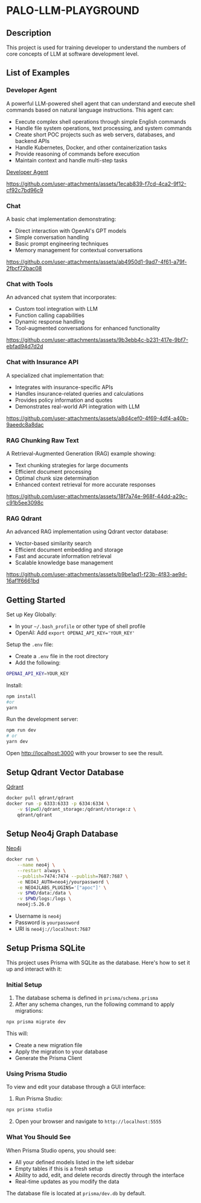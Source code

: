 # PALO-LLM-PLAYGROUND

## Description

This project is used for training developer to understand the numbers of core concepts of LLM at software development level.

## List of Examples

### Developer Agent
A powerful LLM-powered shell agent that can understand and execute shell commands based on natural language instructions. This agent can:
- Execute complex shell operations through simple English commands
- Handle file system operations, text processing, and system commands
- Create short POC projects such as web servers, databases, and backend APIs
- Handle Kubernetes, Docker, and other containerization tasks
- Provide reasoning of commands before execution
- Maintain context and handle multi-step tasks

[Developer Agent](./docs/DeveloperAgent.md)

https://github.com/user-attachments/assets/1ecab839-f7cd-4ca2-9f12-cf92c7bd96c9

### Chat
A basic chat implementation demonstrating:
- Direct interaction with OpenAI's GPT models
- Simple conversation handling
- Basic prompt engineering techniques
- Memory management for contextual conversations

https://github.com/user-attachments/assets/ab4950d1-9ad7-4f61-a79f-2fbcf72bac08

### Chat with Tools
An advanced chat system that incorporates:
- Custom tool integration with LLM
- Function calling capabilities
- Dynamic response handling
- Tool-augmented conversations for enhanced functionality

https://github.com/user-attachments/assets/9b3ebb4c-b231-417e-9bf7-ebfad94d7d2d

### Chat with Insurance API
A specialized chat implementation that:
- Integrates with insurance-specific APIs
- Handles insurance-related queries and calculations
- Provides policy information and quotes
- Demonstrates real-world API integration with LLM

https://github.com/user-attachments/assets/a8d4cef0-4f69-4df4-a40b-9aeedc8a8dac

### RAG Chunking Raw Text
A Retrieval-Augmented Generation (RAG) example showing:
- Text chunking strategies for large documents
- Efficient document processing
- Optimal chunk size determination
- Enhanced context retrieval for more accurate responses

https://github.com/user-attachments/assets/18f7a74e-968f-44dd-a29c-c91b5ee3098c

### RAG Qdrant
An advanced RAG implementation using Qdrant vector database:
- Vector-based similarity search
- Efficient document embedding and storage
- Fast and accurate information retrieval
- Scalable knowledge base management

https://github.com/user-attachments/assets/b9be1ad1-f23b-4f83-ae9d-16af1f6661bd

## Getting Started

Set up Key Globally:

- In your `~/.bash_profile` or other type of shell profile
- OpenAI: Add `export OPENAI_API_KEY='YOUR_KEY'`

Setup the `.env` file:

- Create a `.env` file in the root directory
- Add the following:

```bash
OPENAI_API_KEY=YOUR_KEY
```

Install:

```bash
npm install
#or
yarn
```

Run the development server:

```bash
npm run dev
# or
yarn dev
```

Open [http://localhost:3000](http://localhost:3000) with your browser to see the result.

## Setup Qdrant Vector Database

[Qdrant](https://qdrant.tech/documentation/quickstart/)

```bash
docker pull qdrant/qdrant
docker run -p 6333:6333 -p 6334:6334 \
    -v $(pwd)/qdrant_storage:/qdrant/storage:z \
    qdrant/qdrant
```

## Setup Neo4j Graph Database

[Neo4j](https://neo4j.com/docs/operations-manual/current/docker/introduction/)

```bash
docker run \
    --name neo4j \
    --restart always \
    --publish=7474:7474 --publish=7687:7687 \
    -e NEO4J_AUTH=neo4j/yourpassword \
    -e NEO4JLABS_PLUGINS='["apoc"]' \
    -v $PWD/data:/data \
    -v $PWD/logs:/logs \
    neo4j:5.26.0
```

- Username is `neo4j`
- Password is `yourpassword`
- URI is `neo4j://localhost:7687`

## Setup Prisma SQLite

This project uses Prisma with SQLite as the database. Here's how to set it up and interact with it:

### Initial Setup

1. The database schema is defined in `prisma/schema.prisma`
2. After any schema changes, run the following command to apply migrations:

```bash
npx prisma migrate dev
```

This will:
- Create a new migration file
- Apply the migration to your database
- Generate the Prisma Client

### Using Prisma Studio

To view and edit your database through a GUI interface:

1. Run Prisma Studio:
```bash
npx prisma studio
```

2. Open your browser and navigate to `http://localhost:5555`

### What You Should See

When Prisma Studio opens, you should see:
- All your defined models listed in the left sidebar
- Empty tables if this is a fresh setup
- Ability to add, edit, and delete records directly through the interface
- Real-time updates as you modify the data

The database file is located at `prisma/dev.db` by default.
